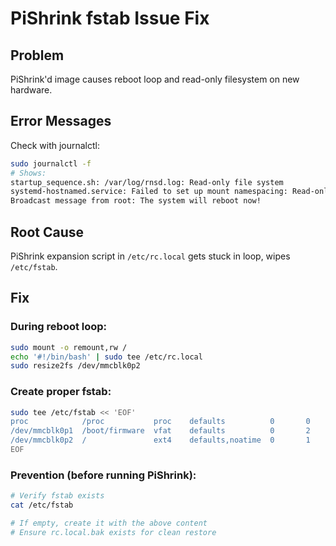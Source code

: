 # PiShrink fstab Issue Fix

## Problem
PiShrink'd image causes reboot loop and read-only filesystem on new hardware.

## Error Messages
Check with journalctl:
```bash
sudo journalctl -f
# Shows:
startup_sequence.sh: /var/log/rnsd.log: Read-only file system
systemd-hostnamed.service: Failed to set up mount namespacing: Read-only file system
Broadcast message from root: The system will reboot now!
```

## Root Cause
PiShrink expansion script in `/etc/rc.local` gets stuck in loop, wipes `/etc/fstab`.

## Fix

### During reboot loop:
```bash
sudo mount -o remount,rw /
echo '#!/bin/bash' | sudo tee /etc/rc.local
sudo resize2fs /dev/mmcblk0p2
```

### Create proper fstab:
```bash
sudo tee /etc/fstab << 'EOF'
proc            /proc           proc    defaults          0       0
/dev/mmcblk0p1  /boot/firmware  vfat    defaults          0       2
/dev/mmcblk0p2  /               ext4    defaults,noatime  0       1
EOF
```

### Prevention (before running PiShrink):
```bash
# Verify fstab exists
cat /etc/fstab

# If empty, create it with the above content
# Ensure rc.local.bak exists for clean restore
